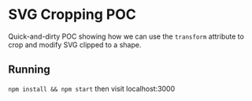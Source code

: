 # SVG Cropping POC

Quick-and-dirty POC showing how we can use the `transform` attribute to crop and modify SVG clipped to a shape.

## Running
`npm install && npm start` then visit localhost:3000